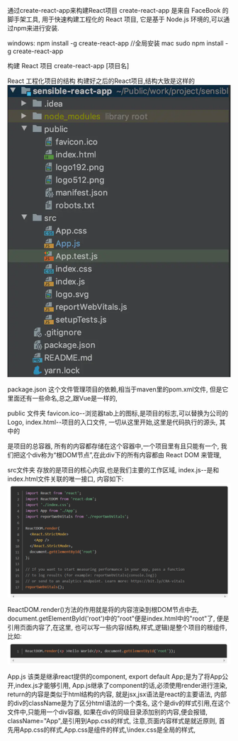 通过create-react-app来构建React项目
create-react-app 是来自 FaceBook 的脚手架工具,
用于快速构建工程化的 React 项目,
它是基于 Node.js 环境的,可以通过npm来进行安装.

windows:
npm install -g create-react-app  //全局安装
mac
sudo npm install -g create-react-app


构建 React 项目
create-react-app [项目名]


React 工程化项目的结构
构建好之后的React项目,结构大致是这样的
![](img/001.png)


package.json
这个文件管理项目的依赖,相当于maven里的pom.xml文件,
但是它里面还有一些命名,总之,跟Vue是一样的,

public 文件夹
favicon.ico--浏览器tab上的图标,是项目的标志,可以替换为公司的Logo,
index.html--项目的入口文件,
一切从这里开始,这里是代码执行的源头,
其中的<div id="root"></div>是项目的总容器,
所有的内容都存储在这个容器中,一个项目里有且只能有一个,
我们把这个div称为“根DOM节点”,在此div下的所有内容都由 React DOM 来管理,


src文件夹
存放的是项目的核心内容,也是我们主要的工作区域,
index.js--是和index.html文件关联的唯一接口,
内容如下: 
![](img/002.png)


ReactDOM.render()方法的作用就是将<App/>的内容渲染到根DOM节点中去,
document.getElementById('root')中的"root"便是index.html中的"root"了,
<App />便是引用页面内容了,在这里,
<App />也可以写一些内容(结构,样式,逻辑)是整个项目的根组件,比如:
![](img/003.png)


App.js
该类是继承react提供的component,
export default App;是为了将App公开,index.js才能够引用,
App.js继承了component的话,必须使用render进行渲染,
return的内容是类似于html结构的内容,
就是jsx,jsx语法是react的主要语法,
内部的div的className是为了区分html语法的一个类名,
这个是div的样式引用,在这个文件中,只能用一个div容器,
如果在div的同级目录添加别的内容,便会报错,
className="App",是引用到App.css的样式,
注意,页面内容样式是就近原则,
首先用App.css的样式,App.css是组件的样式,\index.css是全局的样式,
